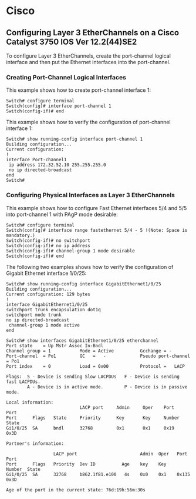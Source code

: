 # Cisco
## Configuring Layer 3 EtherChannels on a Cisco Catalyst 3750 IOS Ver 12.2(44)SE2
To configure Layer 3 EtherChannels, create the port-channel logical interface and then put the Ethernet
interfaces into the port-channel.
### Creating Port-Channel Logical Interfaces
This example shows how to create port-channel interface 1:
```
Switch# configure terminal
Switch(config)# interface port-channel 1
Switch(config-if)# end
```
This example shows how to verify the configuration of port-channel interface 1:
```
Switch# show running-config interface port-channel 1
Building configuration...
Current configuration:
!
interface Port-channel1
 ip address 172.32.52.10 255.255.255.0
 no ip directed-broadcast
end
Switch#
```
### Configuring Physical Interfaces as Layer 3 EtherChannels
This example shows how to configure Fast Ethernet interfaces 5/4 and 5/5 into port-channel 1 with PAgP
mode desirable:
```
Switch# configure terminal
Switch(config)# interface range fastethernet 5/4 - 5 !(Note: Space is mandatory.)
Switch(config-if)# no switchport
Switch(config-if)# no ip address
Switch(config-if)# channel-group 1 mode desirable
Switch(config-if)# end
```

The following two examples shows how to verify the configuration of Gigabit Ethernet interface 1/0/25:
```
Switch# show running-config interface GigabitEthernet1/0/25
Building configuration...
Current configuration: 129 bytes
!
interface GigabitEthernet1/0/25
switchport trunk encapsulation dot1q
switchport mode trunk
no ip directed-broadcast
 channel-group 1 mode active
end

Switch# show interfaces GigabitEthernet1/0/25 etherchannel
Port state    = Up Mstr Assoc In-Bndl 
Channel group = 1           Mode = Active          Gcchange = -
Port-channel  = Po1         GC   =   -             Pseudo port-channel = Po1
Port index    = 0           Load = 0x00            Protocol =   LACP

Flags:  S - Device is sending Slow LACPDUs   F - Device is sending fast LACPDUs.
        A - Device is in active mode.        P - Device is in passive mode.

Local information:
                            LACP port     Admin     Oper    Port        Port
Port      Flags   State     Priority      Key       Key     Number      State
Gi1/0/25  SA      bndl      32768         0x1       0x1     0x19        0x3D  

Partner's information:

                  LACP port                        Admin  Oper   Port    Port
Port      Flags   Priority  Dev ID          Age    key    Key    Number  State
Gi1/0/25  SA      32768     b862.1f81.e100   4s    0x0    0x1    0x135   0x3D  

Age of the port in the current state: 76d:19h:56m:30s


```
